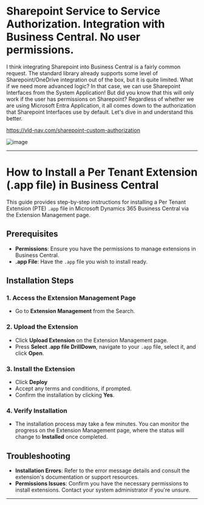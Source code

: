# Sharepoint Service to Service Authorization. Integration with Business Central. No user permissions.
I think integrating Sharepoint into Business Central is a fairly common request. The standard library already supports some level of Sharepoint/OneDrive integration out of the box, but it is quite limited. What if we need more advanced logic? In that case, we can use Sharepoint Interfaces from the System Application! But did you know that this will only work if the user has permissions on Sharepoint? Regardless of whether we are using Microsoft Entra Application, it all comes down to the authorization that Sharepoint Interfaces use by default. Let's dive in and understand this better.

https://vld-nav.com/sharepoint-custom-authorization

![image](https://github.com/Drakonian/sharepoint-custom-authorization/assets/16802407/11d0497b-eff5-4307-8966-efedd5154d2e)


---

# How to Install a Per Tenant Extension (.app file) in Business Central

This guide provides step-by-step instructions for installing a Per Tenant Extension (PTE) `.app` file in Microsoft Dynamics 365 Business Central via the Extension Management page.

## Prerequisites

- **Permissions**: Ensure you have the permissions to manage extensions in Business Central.
- **.app File**: Have the `.app` file you wish to install ready.

## Installation Steps

### 1. Access the Extension Management Page

- Go to **Extension Management** from the Search.

### 2. Upload the Extension

- Click **Upload Extension** on the Extension Management page.
- Press **Select .app file DrillDown**, navigate to your `.app` file, select it, and click **Open**.
  
### 3. Install the Extension

- Click **Deploy**
- Accept any terms and conditions, if prompted.
- Confirm the installation by clicking **Yes**.

### 4. Verify Installation

- The installation process may take a few minutes. You can monitor the progress on the Extension Management page, where the status will change to **Installed** once completed.

## Troubleshooting

- **Installation Errors**: Refer to the error message details and consult the extension's documentation or support resources.
- **Permissions Issues**: Confirm you have the necessary permissions to install extensions. Contact your system administrator if you're unsure.


---
